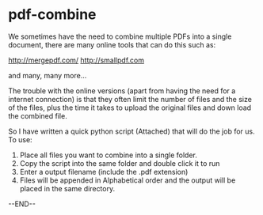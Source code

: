 # pdf-combine
We sometimes have the need to combine multiple PDFs into a single document, there are many online tools that can do this such as:
 
http://mergepdf.com/
http://smallpdf.com
 
and many, many more...
 
The trouble with the online versions (apart from having the need for a internet connection) is that they often limit the number of files and the size of the files, plus the time it takes to upload the original files and down load the combined file.
 
So I have written a quick python script (Attached) that will do the job for us. To use:
 
1. Place all files you want to combine into a single folder.
2. Copy the script into the same folder and double click it to run
3. Enter a output filename (include the .pdf extension)
4. Files will be appended in Alphabetical order and the output will be placed in the same directory.
 
--END--
